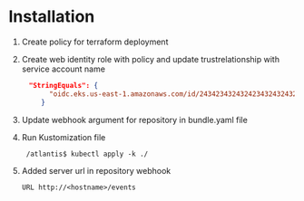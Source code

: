 # Installation
1. Create policy for terraform deployment

2. Create web identity role with policy and update trustrelationship with service account name

```json
     "StringEquals": {
          "oidc.eks.us-east-1.amazonaws.com/id/2434234324324234324324324:sub": "system:serviceaccount:default:atlantis-controller"
        }
```
3. Update webhook argument for repository in bundle.yaml file

4. Run Kustomization file

        /atlantis$ kubectl apply -k ./ 
        
5. Added server url in repository webhook 
     
       URL http://<hostname>/events
